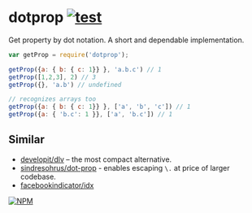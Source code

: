 # dotprop [![test](https://github.com/dy/dotprop/actions/workflows/node.js.yml/badge.svg)](https://github.com/dy/dotprop/actions/workflows/node.js.yml)

Get property by dot notation.
A short and dependable implementation.

```js
var getProp = require('dotprop');

getProp({a: { b: { c: 1}} }, 'a.b.c') // 1
getProp([1,2,3], 2) // 3
getProp({}, 'a.b') // undefined

// recognizes arrays too
getProp({a: { b: { c: 1}} }, ['a', 'b', 'c']) // 1
getProp({a: { 'b.c': 1 }}, ['a', 'b.c']) // 1
```

## Similar

* [developit/dlv](https://github.com/developit/dlv) – the most compact alternative.
* [sindresohrus/dot-prop](https://github.com/sindresorhus/dot-prop) - enables escaping `\.` at price of larger codebase.
* [facebookindicator/idx](https://github.com/facebookincubator/idx)

[![NPM](https://nodei.co/npm/dotprop.png?downloads=true&downloadRank=true&stars=true)](https://nodei.co/npm/dotprop/)
